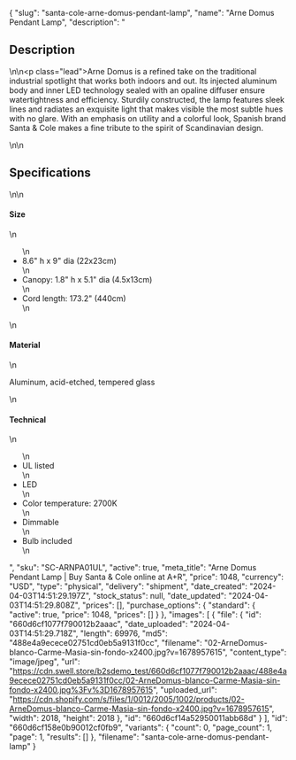 {
  "slug": "santa-cole-arne-domus-pendant-lamp",
  "name": "Arne Domus Pendant Lamp",
  "description": "<h2>Description</h2>\n<!-- split -->\n<p class=\"lead\">Arne Domus is a refined take on the traditional industrial spotlight that works both indoors and out. Its injected aluminum body and inner LED technology sealed with an opaline diffuser ensure watertightness and efficiency. Sturdily constructed, the lamp features sleek lines and radiates an exquisite light that makes visible the most subtle hues with no glare. With an emphasis on utility and a colorful look, Spanish brand Santa &amp; Cole makes a fine tribute to the spirit of Scandinavian design.</p>\n<!-- split -->\n<h2>Specifications</h2>\n<!-- split -->\n<h4>Size</h4>\n<ul>\n<li>8.6\" h x 9\" dia (22x23cm)</li>\n<li>Canopy: 1.8\" h x 5.1\" dia (4.5x13cm)</li>\n<li>Cord length: 173.2\" (440cm)</li>\n</ul>\n<h4>Material</h4>\n<p>Aluminum, acid-etched, tempered glass</p>\n<h4>Technical</h4>\n<ul>\n<li>UL listed</li>\n<li>LED</li>\n<li>Color temperature: 2700K</li>\n<li>Dimmable</li>\n<li>Bulb included</li>\n</ul>",
  "sku": "SC-ARNPA01UL",
  "active": true,
  "meta_title": "Arne Domus Pendant Lamp | Buy Santa & Cole online at A+R",
  "price": 1048,
  "currency": "USD",
  "type": "physical",
  "delivery": "shipment",
  "date_created": "2024-04-03T14:51:29.197Z",
  "stock_status": null,
  "date_updated": "2024-04-03T14:51:29.808Z",
  "prices": [],
  "purchase_options": {
    "standard": {
      "active": true,
      "price": 1048,
      "prices": []
    }
  },
  "images": [
    {
      "file": {
        "id": "660d6cf1077f790012b2aaac",
        "date_uploaded": "2024-04-03T14:51:29.718Z",
        "length": 69976,
        "md5": "488e4a9ecece02751cd0eb5a9131f0cc",
        "filename": "02-ArneDomus-blanco-Carme-Masia-sin-fondo-x2400.jpg?v=1678957615",
        "content_type": "image/jpeg",
        "url": "https://cdn.swell.store/b2sdemo_test/660d6cf1077f790012b2aaac/488e4a9ecece02751cd0eb5a9131f0cc/02-ArneDomus-blanco-Carme-Masia-sin-fondo-x2400.jpg%3Fv%3D1678957615",
        "uploaded_url": "https://cdn.shopify.com/s/files/1/0012/2005/1002/products/02-ArneDomus-blanco-Carme-Masia-sin-fondo-x2400.jpg?v=1678957615",
        "width": 2018,
        "height": 2018
      },
      "id": "660d6cf14a52950011abb68d"
    }
  ],
  "id": "660d6cf158e0b90012cf0fb9",
  "variants": {
    "count": 0,
    "page_count": 1,
    "page": 1,
    "results": []
  },
  "filename": "santa-cole-arne-domus-pendant-lamp"
}